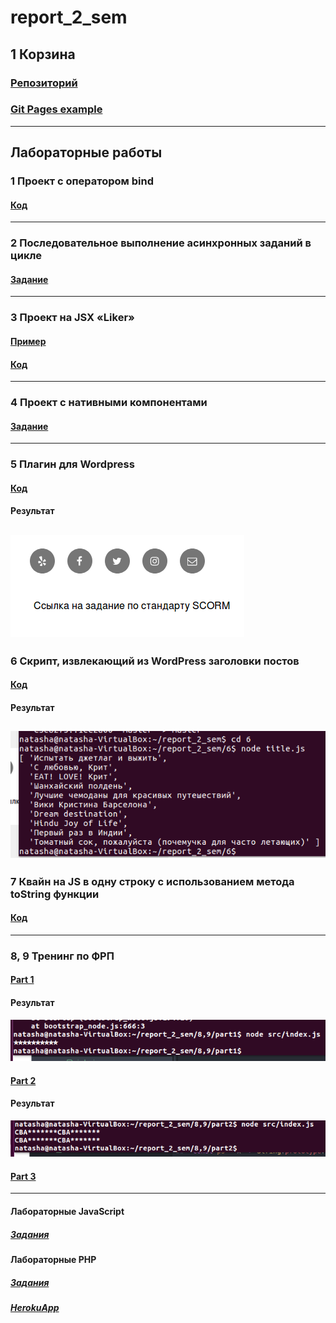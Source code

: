 # report_2_sem

## 1 Корзина
### [Репозиторий](https://github.com/nvkuznetsova/cart)<br>
### [Git Pages example](https://nvkuznetsova.github.io/cart/)
-------
## Лабораторные работы

### 1 Проект с оператором bind
#### [Код](https://github.com/nvkuznetsova/report_2_sem/tree/master/1)
-----
### 2  Последовательное выполнение асинхронных заданий в цикле
#### [Задание](https://codepen.io/nvkuznetsova/pen/MVVERy?editors=0011)
-----

### 3 Проект на JSX «Liker»
#### [Пример](https://nvkuznetsova.github.io/reactliker/)<br>
#### [Код](https://github.com/nvkuznetsova/reactliker)
-----

### 4 Проект с нативными компонентами
#### [Задание](https://codepen.io/nvkuznetsova/pen/gzGZJM)
------

### 5 Плагин для Wordpress
#### [Код](https://github.com/nvkuznetsova/report_2_sem/tree/master/5)<br>
#### Результат<br>
![screenshot of sample](https://github.com/nvkuznetsova/report_2_sem/blob/master/5.png)
-------

### 6 Скрипт, извлекающий из WordPress заголовки постов
#### [Код](https://github.com/nvkuznetsova/report_2_sem/tree/master/6)<br>
#### Результат<br>
![screenshot of sample](https://github.com/nvkuznetsova/report_2_sem/blob/master/6.png)
-----

### 7 Квайн на JS в одну строку с использованием метода toString функции
#### [Код](https://github.com/nvkuznetsova/lab_2sem/blob/master/js2/practice/qv.js)
-----

### 8, 9 Тренинг по ФРП
#### [Part 1](https://github.com/nvkuznetsova/report_2_sem/tree/master/8%2C9/part1)<br>
#### Результат<br>
![screenshot of sample](https://github.com/nvkuznetsova/report_2_sem/blob/master/8%2C9/part1/p1.png)
<br>
#### [Part 2](https://github.com/nvkuznetsova/report_2_sem/tree/master/8%2C9/part2)<br>
#### Результат<br>
![screenshot of sample](https://github.com/nvkuznetsova/report_2_sem/blob/master/8%2C9/part2/p2.png)<br>
#### [Part 3](https://codepen.io/nvkuznetsova/pen/bKrqyy?editors=1010)
-------


#### Лабораторные JavaScript
##### [Задания](https://github.com/nvkuznetsova/lab_2sem)<br>

#### Лабораторные PHP
##### [Задания](https://github.com/nvkuznetsova/php_labs)<br>
##### [HerokuApp](https://shielded-reaches-18569.herokuapp.com)
